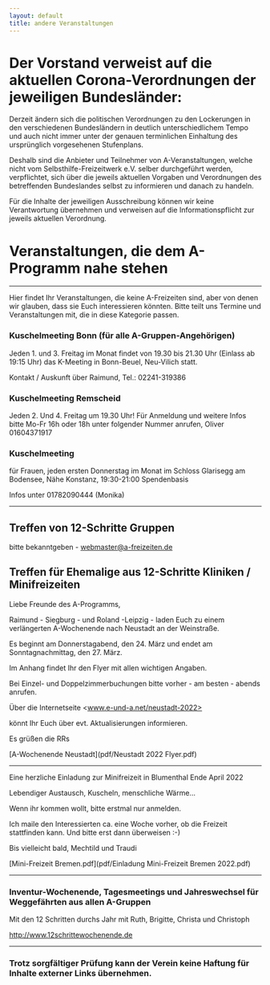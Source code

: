 ```yaml
---
layout: default
title: andere Veranstaltungen
---
```

# Der Vorstand verweist auf die aktuellen Corona-Verordnungen der jeweiligen Bundesländer:

Derzeit ändern sich die politischen Verordnungen zu den Lockerungen in den verschiedenen Bundesländern in deutlich unterschiedlichem Tempo und auch nicht immer unter der genauen terminlichen Einhaltung des ursprünglich vorgesehenen Stufenplans.

Deshalb sind die Anbieter und Teilnehmer von A-Veranstaltungen, welche nicht vom Selbsthilfe-Freizeitwerk e.V. selber durchgeführt werden, verpflichtet, sich über die jeweils aktuellen Vorgaben und Verordnungen des betreffenden Bundeslandes selbst zu informieren und danach zu handeln.

Für die Inhalte der jeweiligen Ausschreibung können wir keine Verantwortung übernehmen und verweisen auf die Informationspflicht zur jeweils aktuellen Verordnung.

# Veranstaltungen, die dem A-Programm nahe stehen
---
Hier findet Ihr Veranstaltungen, die keine A-Freizeiten sind, aber von denen
wir glauben, dass sie Euch interessieren könnten. Bitte teilt uns Termine und
Veranstaltungen mit, die in diese Kategorie passen.

### Kuschelmeeting Bonn (für alle A-Gruppen-Angehörigen)

Jeden 1. und 3. Freitag im Monat findet von 19.30 bis 21.30 Uhr (Einlass ab 19:15 Uhr) 
das K-Meeting in Bonn-Beuel, Neu-Vilich statt.

Kontakt / Auskunft über Raimund, Tel.: 02241-319386

### Kuschelmeeting Remscheid

Jeden 2. Und 4. Freitag um 19.30 Uhr!
Für Anmeldung und weitere Infos bitte Mo-Fr 16h oder 18h unter folgender Nummer anrufen,
Oliver 01604371917

### Kuschelmeeting
für Frauen, jeden ersten Donnerstag im Monat
im Schloss Glarisegg am Bodensee, Nähe Konstanz, 19:30-21:00
Spendenbasis

Infos unter 01782090444 (Monika)

-----------------------------------------------------------------------------------

## Treffen von 12-Schritte Gruppen

bitte bekanntgeben - <webmaster@a-freizeiten.de>


## Treffen für Ehemalige aus 12-Schritte Kliniken / Minifreizeiten

Liebe Freunde des A-Programms,

Raimund - Siegburg - und Roland -Leipzig - laden Euch zu einem verlängerten A-Wochenende nach Neustadt an der Weinstraße.

Es beginnt am Donnerstagabend, den 24. März und endet am Sonntagnachmittag, den 27. März.

Im Anhang findet Ihr den Flyer mit allen wichtigen Angaben.

Bei Einzel- und Doppelzimmerbuchungen bitte vorher - am besten - abends anrufen.

Über die Internetseite    <www.e-und-a.net/neustadt-2022>

könnt Ihr Euch über evt. Aktualisierungen informieren.

Es grüßen die RRs 

[A-Wochenende Neustadt](pdf/Neustadt 2022 Flyer.pdf)

--------------------------------------------------------------------------------------------------------------

Eine herzliche Einladung zur Minifreizeit in Blumenthal Ende April 2022

Lebendiger Austausch, Kuscheln, menschliche Wärme…

Wenn ihr kommen wollt, bitte erstmal nur anmelden.

Ich maile den Interessierten ca. eine Woche vorher, ob die Freizeit stattfinden kann. Und bitte erst dann überweisen :-)

Bis vielleicht bald, Mechtild und Traudi

[Mini-Freizeit Bremen.pdf](pdf/Einladung Mini-Freizeit Bremen 2022.pdf)

--------------------------------------------------------------------------------

### Inventur-Wochenende, Tagesmeetings und Jahreswechsel für Weggefährten aus allen A-Gruppen

Mit den 12 Schritten durchs Jahr mit Ruth, Brigitte, Christa und Christoph 

<http://www.12schrittewochenende.de>

--------------------------------------------------------------------------------

### Trotz sorgfältiger Prüfung kann der Verein keine Haftung für Inhalte externer Links übernehmen.


